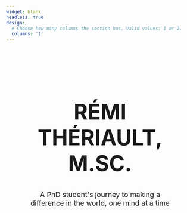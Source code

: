 ```yaml
---
widget: blank
headless: true
design:
  # Choose how many columns the section has. Valid values: 1 or 2.
  columns: '1'
---
```


<style>
    .flex-container {
        height: 150px;
        display: flex;
    }
    .flex-item {
        padding: 6vw;
        margin: auto;
        text-align: center;
    }
</style>

<div class="flex-container">
  <div class="flex-item">
      <h1 style="font-size: calc(100% + 4.5vw)"> RÉMI THÉRIAULT, M.SC. </h1>
      <p style="font-size: calc(100% + 0.5vw)"> A PhD student's journey to making a difference in the world, one mind at a time </p>
  </div>
</div>

<!--<a rel="me" href="https://mastodon.world/@rempsyc">Mastodon</a>-->
